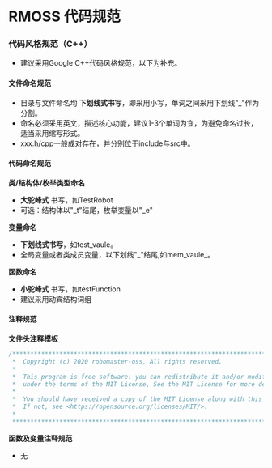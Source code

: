 # RMOSS 代码规范

### 代码风格规范（C++）

* 建议采用Google C++代码风格规范，以下为补充。

#### 文件命名规范

- 目录与文件命名均 __下划线式书写__，即采用小写，单词之间采用下划线"_"作为分割。
- 命名必须采用英文，描述核心功能，建议1-3个单词为宜，为避免命名过长，适当采用缩写形式。
- xxx.h/cpp一般成对存在，并分别位于include与src中。

#### 代码命名规范

__类/结构体/枚举类型命名__

- __大驼峰式__ 书写，如TestRobot
- 可选：结构体以"\_t"结尾，枚举变量以"\_e"

__变量命名__

- __下划线式书写__，如test_vaule。
- 全局变量或者类成员变量，以下划线"\_"结尾,如mem\_vaule\_。

__函数命名__

- __小驼峰式__ 书写，如testFunction
- 建议采用动宾结构词组

#### 注释规范

__文件头注释模板__

```c++
/*******************************************************************************
 *  Copyright (c) 2020 robomaster-oss, All rights reserved.
 *
 *  This program is free software: you can redistribute it and/or modify it 
 *  under the terms of the MIT License, See the MIT License for more details.
 *
 *  You should have received a copy of the MIT License along with this program.
 *  If not, see <https://opensource.org/licenses/MIT/>.
 *
 ******************************************************************************/
```

__函数及变量注释规范__

- 无





